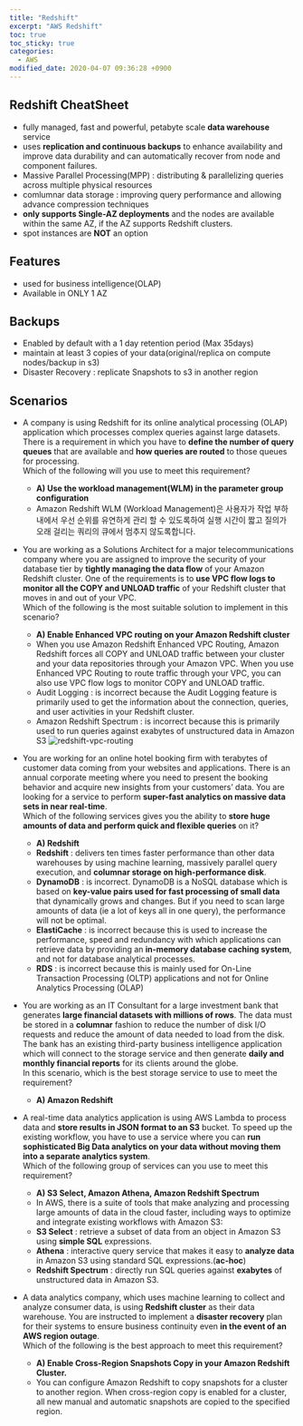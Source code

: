 ```yaml
---
title: "Redshift"
excerpt: "AWS Redshift"
toc: true
toc_sticky: true
categories:
  - AWS
modified_date: 2020-04-07 09:36:28 +0900
---
```

## Redshift CheatSheet
- fully managed, fast and powerful, petabyte scale **data warehouse** service
- uses **replication and continuous backups** to enhance availability and improve data durability and can automatically recover from node and component failures.
- Massive Parallel Processing(MPP) : distributing & parallelizing queries across multiple physical resources
- comlumnar data storage : improving query performance and allowing advance compression techniques
- **only supports Single-AZ deployments** and the nodes are available within the same AZ, if the AZ supports Redshift clusters.
- spot instances are **NOT** an option

## Features
- used for business intelligence(OLAP)
- Available in ONLY 1 AZ

## Backups
- Enabled by default with a 1 day retention period (Max 35days)
- maintain at least 3 copies of your data(original/replica on compute nodes/backup in s3)
- Disaster Recovery : replicate Snapshots to s3 in another region

## Scenarios
- A company is using Redshift for its online analytical processing (OLAP) application which processes complex queries against large datasets. There is a requirement in which you have to **define the number of query queues** that are available and **how queries are routed** to those queues for processing.    
Which of the following will you use to meet this requirement?
  - **A) Use the workload management(WLM) in the parameter group configuration**
  - Amazon Redshift WLM (Workload Management)은 사용자가 작업 부하 내에서 우선 순위를 유연하게 관리 할 수 있도록하여 실행 시간이 짧고 질의가 오래 걸리는 쿼리의 큐에서 멈추지 않도록합니다.

- You are working as a Solutions Architect for a major telecommunications company where you are assigned to improve the security of your database tier by **tightly managing the data flow** of your Amazon Redshift cluster. One of the requirements is to **use VPC flow logs to monitor all the COPY and UNLOAD traffic** of your Redshift cluster that moves in and out of your VPC.    
Which of the following is the most suitable solution to implement in this scenario?
  - **A) Enable Enhanced VPC routing on your Amazon Redshift cluster**
  - When you use Amazon Redshift Enhanced VPC Routing, Amazon Redshift forces all COPY and UNLOAD traffic between your cluster and your data repositories through your Amazon VPC. When you use Enhanced VPC Routing to route traffic through your VPC, you can also use VPC flow logs to monitor COPY and UNLOAD traffic. 
  - Audit Logging : is incorrect because the Audit Logging feature is primarily used to get the information about the connection, queries, and user activities in your Redshift cluster.
  - Amazon Redshift Spectrum : is incorrect because this is primarily used to run queries against exabytes of unstructured data in Amazon S3
  ![redshift-vpc-routing](https://dasoldasol.github.io/assets/images/image/redshift-vpc-routing.png)

- You are working for an online hotel booking firm with terabytes of customer data coming from your websites and applications. There is an annual corporate meeting where you need to present the booking behavior and acquire new insights from your customers’ data. You are looking for a service to perform **super-fast analytics on massive data sets in near real-time**.   
Which of the following services gives you the ability to **store huge amounts of data and perform quick and flexible queries** on it? 
  - **A) Redshift**
  - **Redshift** : delivers ten times faster performance than other data warehouses by using machine learning, massively parallel query execution, and **columnar storage on high-performance disk**.
  - **DynamoDB** : is incorrect. DynamoDB is a NoSQL database which is based on **key-value pairs used for fast processing of small data** that dynamically grows and changes. But if you need to scan large amounts of data (ie a lot of keys all in one query), the performance will not be optimal.
  - **ElastiCache** : is incorrect because this is used to increase the performance, speed and redundancy with which applications can retrieve data by providing an **in-memory database caching system**, and not for database analytical processes.
  - **RDS** : is incorrect because this is mainly used for On-Line Transaction Processing (OLTP) applications and not for Online Analytics Processing (OLAP)

- You are working as an IT Consultant for a large investment bank that generates **large financial datasets with millions of rows**. The data must be stored in a **columnar** fashion to reduce the number of disk I/O requests and reduce the amount of data needed to load from the disk. The bank has an existing third-party business intelligence application which will connect to the storage service and then generate **daily and monthly financial reports** for its clients around the globe.     
In this scenario, which is the best storage service to use to meet the requirement?
  - **A) Amazon Redshift**
  
- A real-time data analytics application is using AWS Lambda to process data and **store results in JSON format to an S3** bucket. To speed up the existing workflow, you have to use a service where you can **run sophisticated Big Data analytics on your data without moving them into a separate analytics system**.       
Which of the following group of services can you use to meet this requirement? 
  - **A) S3 Select, Amazon Athena, Amazon Redshift Spectrum**
  -  In AWS, there is a suite of tools that make analyzing and processing large amounts of data in the cloud faster, including ways to optimize and integrate existing workflows with Amazon S3:
  - **S3 Select** : retrieve a subset of data from an object in Amazon S3 using **simple SQL** expressions. 
  - **Athena** : interactive query service that makes it easy to **analyze data** in Amazon S3 using standard SQL expressions.(**ac-hoc**)
  - **Redshift Spectrum** : directly run SQL queries against **exabytes** of unstructured data in Amazon S3.

- A data analytics company, which uses machine learning to collect and analyze consumer data, is using **Redshift cluster** as their data warehouse. You are instructed to implement a **disaster recovery** plan for their systems to ensure business continuity even **in the event of an AWS region outage**.      
Which of the following is the best approach to meet this requirement?
  - **A) Enable Cross-Region Snapshots Copy in your Amazon Redshift Cluster.**
  - You can configure Amazon Redshift to copy snapshots for a cluster to another region. When cross-region copy is enabled for a cluster, all new manual and automatic snapshots are copied to the specified region.
